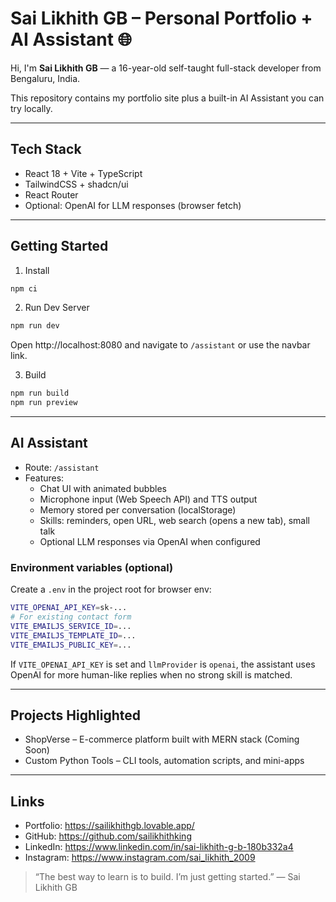 # Sai Likhith GB – Personal Portfolio + AI Assistant 🌐

Hi, I'm **Sai Likhith GB** — a 16-year-old self-taught full-stack developer from Bengaluru, India.

This repository contains my portfolio site plus a built-in AI Assistant you can try locally.

---

## Tech Stack

- React 18 + Vite + TypeScript
- TailwindCSS + shadcn/ui
- React Router
- Optional: OpenAI for LLM responses (browser fetch)

---

## Getting Started

1) Install

```bash
npm ci
```

2) Run Dev Server

```bash
npm run dev
```

Open http://localhost:8080 and navigate to `/assistant` or use the navbar link.

3) Build

```bash
npm run build
npm run preview
```

---

## AI Assistant

- Route: `/assistant`
- Features:
  - Chat UI with animated bubbles
  - Microphone input (Web Speech API) and TTS output
  - Memory stored per conversation (localStorage)
  - Skills: reminders, open URL, web search (opens a new tab), small talk
  - Optional LLM responses via OpenAI when configured

### Environment variables (optional)
Create a `.env` in the project root for browser env:

```bash
VITE_OPENAI_API_KEY=sk-...
# For existing contact form
VITE_EMAILJS_SERVICE_ID=...
VITE_EMAILJS_TEMPLATE_ID=...
VITE_EMAILJS_PUBLIC_KEY=...
```

If `VITE_OPENAI_API_KEY` is set and `llmProvider` is `openai`, the assistant uses OpenAI for more human-like replies when no strong skill is matched.

---

## Projects Highlighted

- ShopVerse – E-commerce platform built with MERN stack (Coming Soon)
- Custom Python Tools – CLI tools, automation scripts, and mini-apps

---

## Links

- Portfolio: https://sailikhithgb.lovable.app/
- GitHub: https://github.com/sailikhithking
- LinkedIn: https://www.linkedin.com/in/sai-likhith-g-b-180b332a4
- Instagram: https://www.instagram.com/sai_likhith_2009

> “The best way to learn is to build. I’m just getting started.” — Sai Likhith GB
